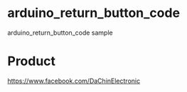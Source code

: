 # arduino_return_button_code

arduino_return_button_code sample

# Product

https://www.facebook.com/DaChinElectronic
